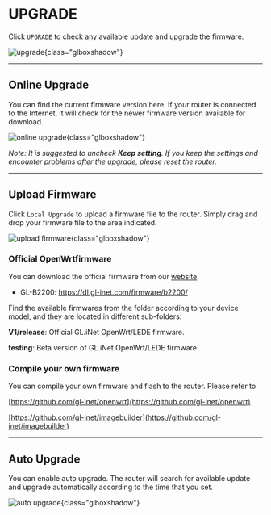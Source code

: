 # UPGRADE

Click `UPGRADE` to check any available update and upgrade the firmware.

![upgrade](https://static.gl-inet.com/docs/en/3/setup/convexa_s/upgrade/firmware.jpg){class="glboxshadow"}



---

## Online Upgrade

You can find the current firmware version here. If your router is connected to the Internet, it will check for the newer firmware version available for download.

![online upgrade](https://static.gl-inet.com/docs/en/3/setup/convexa_s/upgrade/firmware1.jpg){class="glboxshadow"}



*Note: It is suggested to uncheck **Keep setting**. If you keep the settings and encounter problems after the upgrade, please reset the router.*



---

## Upload Firmware

Click `Local Upgrade` to upload a firmware file to the router. Simply drag and drop your firmware file to the area indicated.

![upload firmware](https://static.gl-inet.com/docs/en/3/setup/convexa_s/upgrade/firmware2.jpg){class="glboxshadow"}



### Official OpenWrtfirmware

You can download the official firmware from our <a href="https://dl.gl-inet.com/firmware/" target="_blank">website</a>. 

- GL-B2200: <a href="https://dl.gl-inet.com/firmware/b2200/" target="_blank">https://dl.gl-inet.com/firmware/b2200/</a>

Find the available firmwares from the folder according to your device model, and they are located in different sub-folders:

**V1/release**: Official GL.iNet OpenWrt/LEDE firmware.

**testing**: Beta version of GL.iNet OpenWrt/LEDE firmware.



### Compile your own firmware

You can compile your own firmware and flash to the router. Please refer to 

[https://github.com/gl-inet/openwrt](https://github.com/gl-inet/openwrt)

[https://github.com/gl-inet/imagebuilder](https://github.com/gl-inet/imagebuilder)

---

## Auto Upgrade

You can enable auto upgrade. The router will search for available update and upgrade automatically according to the time that you set.

![auto upgrade](https://static.gl-inet.com/docs/en/3/setup/convexa_s/upgrade/firmware3.jpg){class="glboxshadow"}
